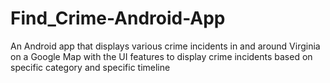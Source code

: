 # Find_Crime-Android-App
An Android app that displays various crime incidents in and around Virginia on a Google Map with the UI features to display crime incidents based on specific category and specific timeline
